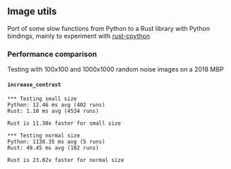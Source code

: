 ## Image utils

Port of some slow functions from Python to a Rust library with Python bindings, mainly to experiment with [rust-cpython](https://github.com/dgrunwald/rust-cpython)

### Performance comparison

Testing with 100x100 and 1000x1000 random noise images on a 2018 MBP

#### `increase_contrast`
```
*** Testing small size
Python: 12.46 ms avg (402 runs)
Rust: 1.10 ms avg (4534 runs)

Rust is 11.30x faster for small size

*** Testing normal size
Python: 1138.35 ms avg (5 runs)
Rust: 49.45 ms avg (102 runs)

Rust is 23.02x faster for normal size
```
